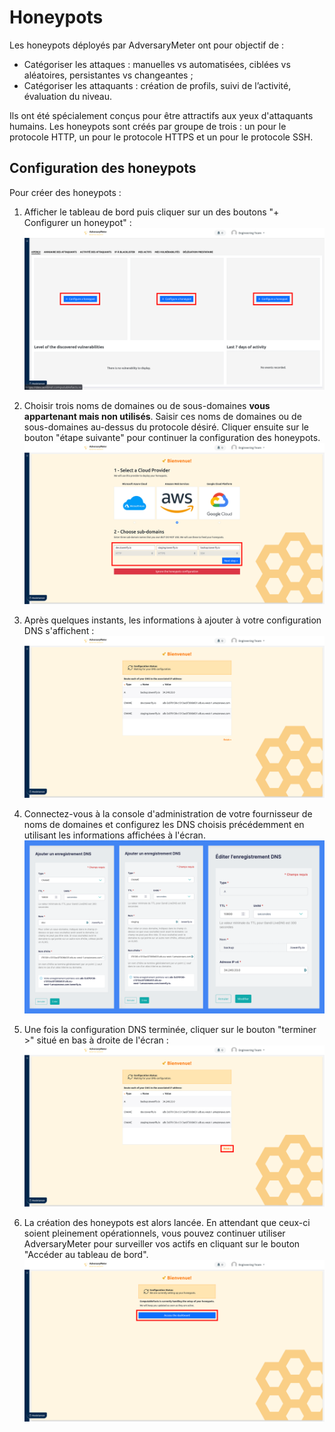 # Honeypots

Les honeypots déployés par AdversaryMeter ont pour objectif de :

- Catégoriser les attaques : manuelles vs automatisées, ciblées vs aléatoires, persistantes vs changeantes ;
- Catégoriser les attaquants : création de profils, suivi de l’activité, évaluation du niveau.

Ils ont été spécialement conçus pour être attractifs aux yeux d'attaquants humains. Les honeypots sont créés par groupe
de trois : un pour le protocole HTTP, un pour le protocole HTTPS et un pour le protocole SSH.

## Configuration des honeypots

Pour créer des honeypots :

1. Afficher le tableau de bord puis cliquer sur un des boutons "+ Configurer un honeypot" :
   ![](../img/adversarymeter/add-honeypot-1.png)

2. Choisir trois noms de domaines ou de sous-domaines __vous appartenant mais non utilisés__. Saisir ces noms de
   domaines ou de sous-domaines au-dessus du protocole désiré. Cliquer ensuite sur le bouton "étape suivante" pour
   continuer la configuration des honeypots.
   ![](../img/adversarymeter/add-honeypot-2.png)

3. Après quelques instants, les informations à ajouter à votre configuration DNS s'affichent :
   ![](../img/adversarymeter/add-honeypot-3.png)

4. Connectez-vous à la console d'administration de votre fournisseur de noms de domaines et configurez les DNS choisis
   précédemment en utilisant les informations affichées à l'écran.
   ![](../img/adversarymeter/add-honeypot-7.png)

5. Une fois la configuration DNS terminée, cliquer sur le bouton "terminer >" situé en bas à droite de l'écran :
   ![](../img/adversarymeter/add-honeypot-8.png)

6. La création des honeypots est alors lancée. En attendant que ceux-ci soient pleinement opérationnels, vous pouvez
   continuer utiliser AdversaryMeter pour surveiller vos actifs en cliquant sur le bouton "Accéder au tableau de bord".
   ![](../img/adversarymeter/add-honeypot-9.png)
